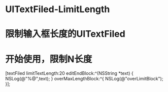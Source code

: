 # UITextFiled-LimitLength
# 限制输入框长度的UITextFiled
# 开始使用，限制N长度

[textFiled limitTextLength:20
              editEndBlock:^(NSString *text) {
                    NSLog(@"%@",text);
             } 
       overMaxLengthBlock:^{
            NSLog(@"overLimitBlock");
}];
